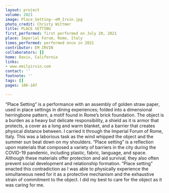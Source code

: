 ```yaml
---
layout: project
volume: 2021
image: Place_Setting--eM_Irvin.jpg
photo_credit: Christy Wittmer
title: PLACE SETTING
first_performed: first performed on July 20, 2021
place: Imperial Forum, Rome, Italy
times_performed: performed once in 2021
contributor: EM IRVIN
collaborators: []
home: Davis, California
links:
- www.emilyirvin.com
contact: ''
footnote: ''
tags: []
pages: 106-107

---
```


“Place Setting” is a performance with an assembly of golden straw paper, used in place settings in dining experiences; folded into a dimensional herringbone pattern, a motif found in Rome’s brick foundation. The object is a burden as a heavy but delicate responsibility, a shield as it is armor that protects, a cover as a long and warm blanket, and a barrier that creates physical distance between. I carried it through the Imperial Forum of Rome, Italy. This was a laborious task as the wind whipped the object and the summer sun beat down on my shoulders. “Place setting” is a reflection upon materials that composed a variety of barriers in the city during the COVID-19 pandemic, including plastic, fabric, language, and space. Although these materials offer protection and aid survival, they also often prevent social development and relationship formation. “Place setting” enacted this contradiction as I was able to physically experience the simultaneous need for it as a protective mechanism and the exhaustive strain of commitment to the object. I did my best to care for the object as it was caring for me.
